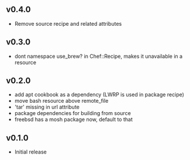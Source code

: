 ## v0.4.0

- Remove source recipe and related attributes

## v0.3.0

- dont namespace use_brew? in Chef::Recipe, makes it unavailable in a resource

## v0.2.0

- add apt cookbook as a dependency (LWRP is used in package recipe)
- move bash resource above remote_file
- 'tar' missing in url attribute
- package dependencies for building from source
- freebsd has a mosh package now, default to that

## v0.1.0

- Initial release
